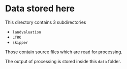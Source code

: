 # Data stored here

This directory contains 3 subdirectories

- `landvaluation`
- `LTRO`
- `skipper`

Those contain source files which are read for processing.

The output of processing is stored inside this `data` folder.
